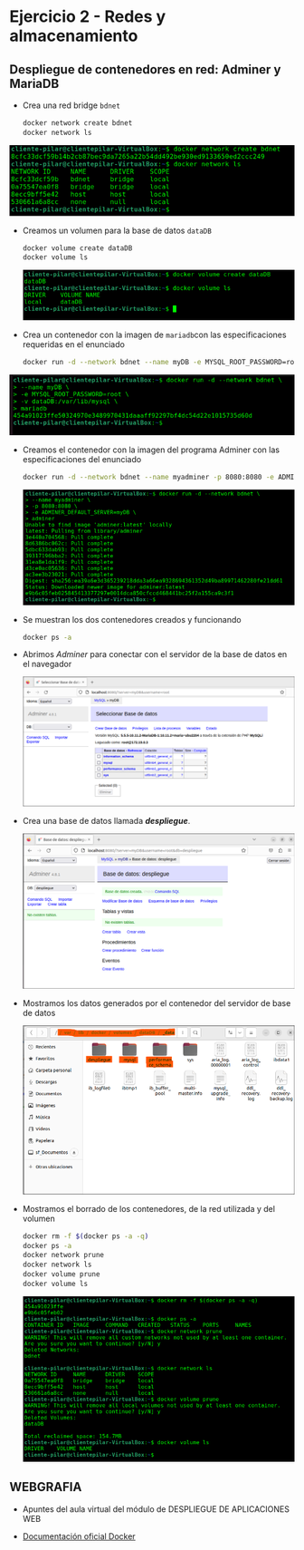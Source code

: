 # Ejercicio 2 - Redes y almacenamiento



## Despliegue de contenedores en red: Adminer y MariaDB

* Crea una red bridge `bdnet`

  ```bash
  docker network create bdnet
  docker network ls
  ```
![](capturas/cap01.png)
* Creamos un volumen para la base de datos `dataDB`

  ```bash
  docker volume create dataDB
  docker volume ls
  ```

  ![](capturas/cap02.png)

* Crea un contenedor con la imagen de `mariadb`con las especificaciones requeridas en el enunciado

  ```bash
  docker run -d --network bdnet --name myDB -e MYSQL_ROOT_PASSWORD=root -v dataDB:/var/lib/mysql mariadb
  ```

![](capturas/cap03.png)

* Creamos el contenedor con la imagen del programa Adminer con las especificaciones del enunciado

  ```bash
  docker run -d --network bdnet --name myadminer -p 8080:8080 -e ADMINER_DEFAULT_SERVER=myDB adminer
  ```

  ![](capturas/cap04.png)

* Se muestran los dos contenedores creados y funcionando

  ```bash
  docker ps -a
  ```

* Abrimos *Adminer* para conectar con el servidor de la base de datos en el navegador

  ![](capturas/cap07.png)

* Crea una base de datos llamada ***despliegue***.

  ![](capturas\cap08.png)

* Mostramos los datos generados por el contenedor del servidor de base de datos

  ![](capturas\cap09.png)

* Mostramos el borrado de los contenedores, de la red utilizada y del volumen

  ```bash
  docker rm -f $(docker ps -a -q)
  docker ps -a
  docker network prune
  docker network ls
  docker volume prune
  docker volume ls
  ```

  ![](capturas/cap10.png)

## WEBGRAFIA

* Apuntes del aula virtual del módulo de DESPLIEGUE DE APLICACIONES WEB

* [Documentación oficial Docker](https://docs.docker.com/reference/)

  

